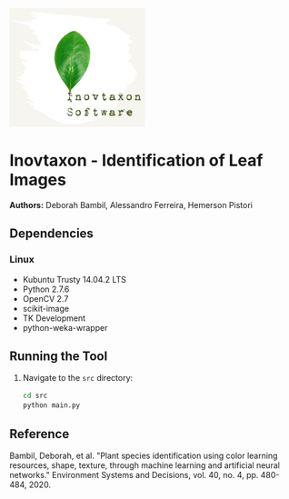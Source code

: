 ![name-of-you-image](https://github.com/DeborahBambil/figs/blob/main/inovtaxon1.png?raw=true)

# Inovtaxon - Identification of Leaf Images

**Authors:** Deborah Bambil, Alessandro Ferreira, Hemerson Pistori

## Dependencies

### Linux
- Kubuntu Trusty 14.04.2 LTS
- Python 2.7.6
- OpenCV 2.7
- scikit-image
- TK Development
- python-weka-wrapper

## Running the Tool

1. Navigate to the `src` directory:
   ```bash
   cd src
   python main.py

## Reference
Bambil, Deborah, et al. "Plant species identification using color learning resources, shape, texture, through machine learning and artificial neural networks." Environment Systems and Decisions, vol. 40, no. 4, pp. 480-484, 2020.
